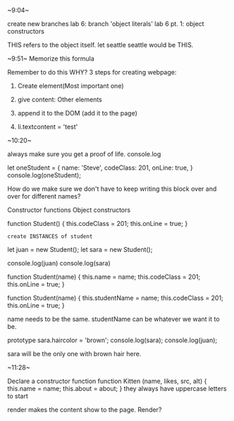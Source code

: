 ~9:04~

create new branches
lab 6: branch 'object literals'
lab 6 pt. 1: object constructors

THIS refers to the object itself.
let seattle
seattle would be THIS.

~9:51~ Memorize this formula

Remember to do this 
WHY?
3 steps for creating webpage:
1. Create element(Most important one)
2. give content: Other elements
3. append it to the DOM (add it to the page)

2. li.textcontent = 'test'

~10:20~

always make sure you get a proof of life. console.log

let oneStudent = {
    name: 'Steve',
    codeClass: 201,
    onLine: true,
}
console.log(oneStudent);

How do we make sure we don't have to keep writing this block over and over for different names?

Constructor functions
Object constructors

function Student() {
  this.codeClass = 201;
  this.onLine = true;
}

    create INSTANCES of student
let juan = new Student();
let sara = new Student();

console.log(juan)
console.log(sara)

function Student(name) {
  this.name = name;
  this.codeClass = 201;
  this.onLine = true;
}

function Student(name) {
  this.studentName = name;
  this.codeClass = 201;
  this.onLine = true;
}

name needs to be the same. studentName can be whatever we want it to be.



prototype
sara.haircolor = 'brown';
console.log(sara);
console.log(juan);

sara will be the only one with brown hair here.

~11:28~

Declare a constructor function
function Kitten (name, likes, src, alt) {
    this.name = name;
    this.about = about;
}
they always have uppercase letters to start

render makes the content show to the page.
Render?


